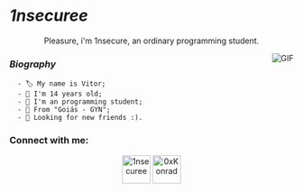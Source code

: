 #                                                                    *1nsecuree* 




<p align="center"> Pleasure, i'm 1nsecure, an ordinary programming student.
</p>

<img align="right" alt="GIF" src="https://cdn.discordapp.com/attachments/793200203124703243/800383588297211904/tenor_3.gif?width=420&height=227"/>

###                                                                    *Biography*

      - 🏷️ My name is Vitor;                          
      - 🌟 I'm 14 years old;
      - 📒 I'm an programming student;
      - 🌻 From "Goiás - GYN";
      - 🚧 Looking for new friends :).
### Connect with me:

<p align="center">
<a href="https://twitter.com/criminaIizar" target="blank"><img align="center" src="https://cdn.discordapp.com/attachments/776119678610178083/800386707231866890/yellowtt.png?width=342&height=342" alt="1nsecuree" height="50" width="50" /></a>
<a href="https://instagram.com/1.nsecuree" target="blank"><img align="center" src="https://cdn.discordapp.com/attachments/776119678610178083/800386707002228736/yellowinsta.png?width=225&height=225" alt="0xKonrad" height="50" width="50"</a>
</a>     
</p>


